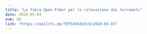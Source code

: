 ```yaml
---
title: "La fibra Open Fiber per la rilevazione dei terremoti"
date: 2020-05-03
num: 28
link: "https://mailchi.mp/70f5455de5cd/2020-05-03"
---
```

